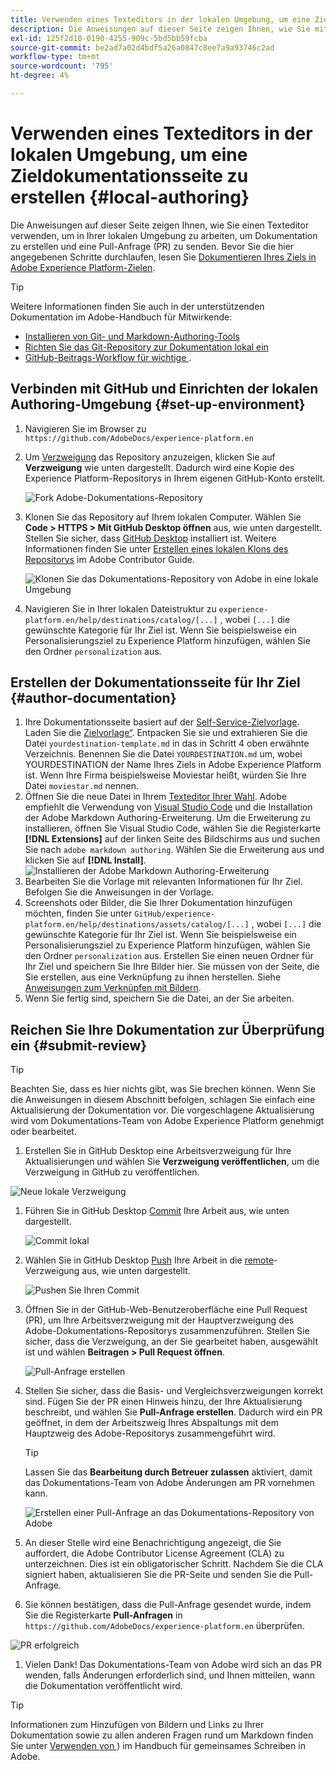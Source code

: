 ```yaml
---
title: Verwenden eines Texteditors in der lokalen Umgebung, um eine Zieldokumentationsseite zu erstellen
description: Die Anweisungen auf dieser Seite zeigen Ihnen, wie Sie mit einem Texteditor in Ihrer lokalen Umgebung eine Dokumentationsseite für Ihr Experience Platform-Ziel erstellen und zur Überprüfung senden können.
exl-id: 125f2d10-0190-4255-909c-5bd5bb59fcba
source-git-commit: be2ad7a02d4bdf5a26a0847c8ee7a9a93746c2ad
workflow-type: tm+mt
source-wordcount: '795'
ht-degree: 4%

---
```


# Verwenden eines Texteditors in der lokalen Umgebung, um eine Zieldokumentationsseite zu erstellen {#local-authoring}

Die Anweisungen auf dieser Seite zeigen Ihnen, wie Sie einen Texteditor verwenden, um in Ihrer lokalen Umgebung zu arbeiten, um Dokumentation zu erstellen und eine Pull-Anfrage (PR) zu senden. Bevor Sie die hier angegebenen Schritte durchlaufen, lesen Sie [Dokumentieren Ihres Ziels in Adobe Experience Platform-Zielen](./documentation-instructions.md).

>[!TIP]
>
>Weitere Informationen finden Sie auch in der unterstützenden Dokumentation im Adobe-Handbuch für Mitwirkende:
>
>* [Installieren von Git- und Markdown-Authoring-Tools](https://experienceleague.adobe.com/docs/contributor/contributor-guide/setup/install-tools.html?lang=de)
>* [Richten Sie das Git-Repository zur Dokumentation lokal ein](https://experienceleague.adobe.com/docs/contributor/contributor-guide/setup/local-repo.html?lang=de)
>* [GitHub-Beitrags-Workflow für wichtige &#x200B;](https://experienceleague.adobe.com/docs/contributor/contributor-guide/setup/full-workflow.html?lang=de).

## Verbinden mit GitHub und Einrichten der lokalen Authoring-Umgebung {#set-up-environment}

1. Navigieren Sie im Browser zu `https://github.com/AdobeDocs/experience-platform.en`
2. Um [Verzweigung](https://experienceleague.adobe.com/docs/contributor/contributor-guide/setup/local-repo.html?lang=de#fork-the-repository) das Repository anzuzeigen, klicken Sie auf **Verzweigung** wie unten dargestellt. Dadurch wird eine Kopie des Experience Platform-Repositorys in Ihrem eigenen GitHub-Konto erstellt.

   ![Fork Adobe-Dokumentations-Repository](../assets/docs-framework/ssd-fork-repository.gif)

3. Klonen Sie das Repository auf Ihrem lokalen Computer. Wählen Sie **Code > HTTPS > Mit GitHub Desktop öffnen** aus, wie unten dargestellt. Stellen Sie sicher, dass [GitHub Desktop](https://desktop.github.com/) installiert ist. Weitere Informationen finden Sie unter [Erstellen eines lokalen Klons des Repositorys](https://experienceleague.adobe.com/docs/contributor/contributor-guide/setup/local-repo.html?lang=de#create-a-local-clone-of-the-repository) im Adobe Contributor Guide.

   ![Klonen Sie das Dokumentations-Repository von Adobe in eine lokale Umgebung](../assets/docs-framework/clone-local.png)

4. Navigieren Sie in Ihrer lokalen Dateistruktur zu `experience-platform.en/help/destinations/catalog/[...]` , wobei `[...]` die gewünschte Kategorie für Ihr Ziel ist. Wenn Sie beispielsweise ein Personalisierungsziel zu Experience Platform hinzufügen, wählen Sie den Ordner `personalization` aus.

## Erstellen der Dokumentationsseite für Ihr Ziel {#author-documentation}

1. Ihre Dokumentationsseite basiert auf der [Self-Service-Zielvorlage](../docs-framework/self-service-template.md). Laden Sie die [Zielvorlage“ &#x200B;](../assets/docs-framework/yourdestination-template.zip). Entpacken Sie sie und extrahieren Sie die Datei `yourdestination-template.md` in das in Schritt 4 oben erwähnte Verzeichnis.  Benennen Sie die Datei `YOURDESTINATION.md` um, wobei YOURDESTINATION der Name Ihres Ziels in Adobe Experience Platform ist. Wenn Ihre Firma beispielsweise Moviestar heißt, würden Sie Ihre Datei `moviestar.md` nennen.
2. Öffnen Sie die neue Datei in Ihrem [Texteditor Ihrer Wahl](https://experienceleague.adobe.com/docs/contributor/contributor-guide/setup/install-tools.html?lang=de#understand-markdown-editors). Adobe empfiehlt die Verwendung von [Visual Studio Code](https://code.visualstudio.com/) und die Installation der Adobe Markdown Authoring-Erweiterung. Um die Erweiterung zu installieren, öffnen Sie Visual Studio Code, wählen Sie die Registerkarte **[!DNL Extensions]** auf der linken Seite des Bildschirms aus und suchen Sie nach `adobe markdown authoring`. Wählen Sie die Erweiterung aus und klicken Sie auf **[!DNL Install]**.
   ![Installieren der Adobe Markdown Authoring-Erweiterung](../assets/docs-framework/install-adobe-markdown-extension.gif)
3. Bearbeiten Sie die Vorlage mit relevanten Informationen für Ihr Ziel. Befolgen Sie die Anweisungen in der Vorlage.
4. Screenshots oder Bilder, die Sie Ihrer Dokumentation hinzufügen möchten, finden Sie unter `GitHub/experience-platform.en/help/destinations/assets/catalog/[...]` , wobei `[...]` die gewünschte Kategorie für Ihr Ziel ist. Wenn Sie beispielsweise ein Personalisierungsziel zu Experience Platform hinzufügen, wählen Sie den Ordner `personalization` aus. Erstellen Sie einen neuen Ordner für Ihr Ziel und speichern Sie Ihre Bilder hier. Sie müssen von der Seite, die Sie erstellen, aus eine Verknüpfung zu ihnen herstellen. Siehe [Anweisungen zum Verknüpfen mit Bildern](https://experienceleague.adobe.com/docs/contributor/contributor-guide/writing-essentials/linking.html?lang=de#link-to-images).
5. Wenn Sie fertig sind, speichern Sie die Datei, an der Sie arbeiten.

## Reichen Sie Ihre Dokumentation zur Überprüfung ein {#submit-review}

>[!TIP]
>
>Beachten Sie, dass es hier nichts gibt, was Sie brechen können. Wenn Sie die Anweisungen in diesem Abschnitt befolgen, schlagen Sie einfach eine Aktualisierung der Dokumentation vor. Die vorgeschlagene Aktualisierung wird vom Dokumentations-Team von Adobe Experience Platform genehmigt oder bearbeitet.

1. Erstellen Sie in GitHub Desktop eine Arbeitsverzweigung für Ihre Aktualisierungen und wählen Sie **Verzweigung veröffentlichen**, um die Verzweigung in GitHub zu veröffentlichen.

![Neue lokale Verzweigung](../assets/docs-framework/new-branch-local.gif)

1. Führen Sie in GitHub Desktop [Commit](https://docs.github.com/en/free-pro-team@latest/github/getting-started-with-github/github-glossary#commit) Ihre Arbeit aus, wie unten dargestellt.

   ![Commit lokal](../assets/docs-framework/commit-local.png)

1. Wählen Sie in GitHub Desktop [Push](https://docs.github.com/en/free-pro-team@latest/github/getting-started-with-github/github-glossary#push) Ihre Arbeit in die [remote](https://docs.github.com/en/free-pro-team@latest/github/getting-started-with-github/github-glossary#remote)-Verzweigung aus, wie unten dargestellt.

   ![Pushen Sie Ihren Commit](../assets/docs-framework/push-local-to-remote.png)

1. Öffnen Sie in der GitHub-Web-Benutzeroberfläche eine Pull Request (PR), um Ihre Arbeitsverzweigung mit der Hauptverzweigung des Adobe-Dokumentations-Repositorys zusammenzuführen. Stellen Sie sicher, dass die Verzweigung, an der Sie gearbeitet haben, ausgewählt ist und wählen **Beitragen > Pull Request öffnen**.

   ![Pull-Anfrage erstellen](../assets/docs-framework/ssd-create-pull-request-1.gif)

1. Stellen Sie sicher, dass die Basis- und Vergleichsverzweigungen korrekt sind. Fügen Sie der PR einen Hinweis hinzu, der Ihre Aktualisierung beschreibt, und wählen Sie **Pull-Anfrage erstellen**. Dadurch wird ein PR geöffnet, in dem der Arbeitszweig Ihres Abspaltungs mit dem Hauptzweig des Adobe-Repositorys zusammengeführt wird.

   >[!TIP]
   >
   >Lassen Sie das **Bearbeitung durch Betreuer zulassen** aktiviert, damit das Dokumentations-Team von Adobe Änderungen am PR vornehmen kann.

   ![Erstellen einer Pull-Anfrage an das Dokumentations-Repository von Adobe](../assets/docs-framework/ssd-create-pull-request-2.png)

1. An dieser Stelle wird eine Benachrichtigung angezeigt, die Sie auffordert, die Adobe Contributor License Agreement (CLA) zu unterzeichnen. Dies ist ein obligatorischer Schritt. Nachdem Sie die CLA signiert haben, aktualisieren Sie die PR-Seite und senden Sie die Pull-Anfrage.

1. Sie können bestätigen, dass die Pull-Anfrage gesendet wurde, indem Sie die Registerkarte **Pull-Anfragen** in `https://github.com/AdobeDocs/experience-platform.en` überprüfen.

![PR erfolgreich](../assets/docs-framework/ssd-pr-successful.png)

1. Vielen Dank! Das Dokumentations-Team von Adobe wird sich an das PR wenden, falls Änderungen erforderlich sind, und Ihnen mitteilen, wann die Dokumentation veröffentlicht wird.

>[!TIP]
>
>Informationen zum Hinzufügen von Bildern und Links zu Ihrer Dokumentation sowie zu allen anderen Fragen rund um Markdown finden Sie unter [Verwenden von &#x200B;](https://experienceleague.adobe.com/docs/contributor/contributor-guide/writing-essentials/markdown.html?lang=de)) im Handbuch für gemeinsames Schreiben in Adobe.
